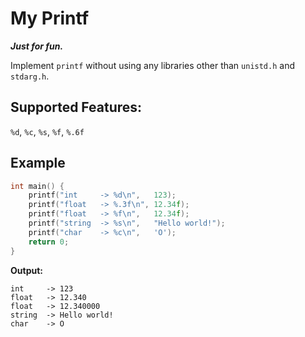 # My Printf

***Just for fun.***

Implement `printf` without using any libraries other than `unistd.h` and `stdarg.h`.

## Supported Features:

`%d`, `%c`, `%s`, `%f`, `%.6f`

## Example

```c
int main() {
    printf("int     -> %d\n",   123);
    printf("float   -> %.3f\n", 12.34f);
    printf("float   -> %f\n",   12.34f);
    printf("string  -> %s\n",   "Hello world!");
    printf("char    -> %c\n",   'O');
    return 0;
}
```

**Output:**

```
int     -> 123
float   -> 12.340
float   -> 12.340000
string  -> Hello world!
char    -> O
```